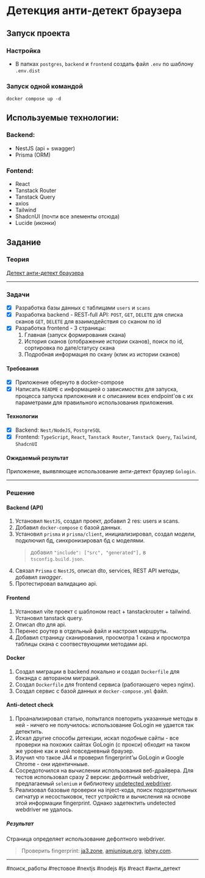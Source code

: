 # Детекция анти-детект браузера

## Запуск проекта

### Настройка

- В папках `postgres`, `backend` и `frontend` создать файл `.env` по шаблону `.env.dist`

### Запуск одной командой

```shell
docker compose up -d
```

## Используемые технологии:

### Backend:

- NestJS (api + swagger)
- Prisma (ORM)

### Fontend:

- React
- Tanstack Router
- Tanstack Query
- axios
- Tailwind
- ShadcnUI (почти все элементы отсюда)
- Lucide (иконки)

## Задание

### Теория

[Детект анти-детект браузера](https://blog.castle.io/anti-detect-browser-analysis-how-to-detect-the-undetectable-browser/)

---

### Задачи

- [x] Разработка базы данных с таблицами `users` и `scans`
- [x] Разработка backend - REST-full API:
  `POST`, `GET`, `DELETE` для списка сканов
  `GET`, `DELETE` для взаимодействия со сканом по id
- [x] Разработка frontend - 3 страницы:
    1. Главная (запуск формирования скана)
    2. История сканов (отображение истории сканов), поиск по id, сортировка по дате/статусу скана
    3. Подробная информация по скану (клик из истории сканов)

#### Требования

- [x] Приложение обернуто в docker-compose
- [x] Написать `README` с информацией о зависимостях для запуска, процесса запуска приложения и с описанием всех endpoint'ов с их параметрами для правильного использования
  приложения.

#### Технологии

- [x] Backend: `Nest/NodeJS`, `PostgreSQL`
- [x] Frontend: `TypeScript`, `React`, `Tanstack Router`, `Tanstack Query`, `Tailwind`, `ShadcnUI`

#### Ожидаемый результат

Приложение, выявляющее использование анти-детект браузер `Gologin`.

---

### Решение

#### Backend (API)

1. Установил `NestJS`, создал проект, добавил 2 res: users и scans.
2. Добавил `docker-compose` с базой данных.
3. Установил `prisma` и `prisma/client`, инициализировал, создал модели, подключил бд, синхронизировал бд с моделями.
   > добавил `"include": ["src", "generated"],` в `tsconfig.build.json`.
4. Связал `Prisma` с `NestJS`, описал dto, services, REST API методы, добавил *swagger*.
5. Протестировал валидацию api.

#### Frontend

1. Установил vite проект с шаблоном react + tanstackrouter + tailwind. Установил tanstack query.
2. Описал dto для api.
3. Перенес роутер в отдельный файл и настроил маршруты.
4. Добавил страницу сканирования, просмотра 1 скана и просмотра таблицы скана с соотвествующими методами api.

#### Docker

1. Создал миграции в backend локально и создал `Dockerfile` для бэкэнда с автораном миграций.
2. Создал `Dockerfile` для frontend сервиса (работающего через nginx).
3. Создал сервис с базой данных и `docker-compose.yml` файл.

#### Anti-detect check

1. Проанализировал статью, попытался повторить указанные методы в ней - ничего не получилось: использование GoLogin не удается так детектить.
2. Искал другие способы детекции, искал подобные сайты - все проверки на похожих сайтах GoLogin (с прокси) обходит на таком же уровне как и мой повседневный браузер.
3. Изучил что такое JA4 и проверил fingerprint'ы GoLogin и Google Chrome - они идентичныые.
4. Сосредоточился на вычислении использования веб-драйвера. Для тестов использовал сразу 2 версии: дефолтный webdriver, предлагаемый `selenium` и
   библиотеку [undetected webdriver](https://github.com/ultrafunkamsterdam/undetected-chromedriver).
5. Реализовал базовые проверки на inject-кода, поиск подозрительных сигнатур и несостыковок, тест устройств и вычисления на основе этой информации fingerprint. Однако
   задетектить undetected webdriver не удалось.

##### Результат

Страница определяет использование дефолтного webdriver.

> Проверить fingerprint: [ja3.zone](https://ja3.zone/check), [amiunique.org](https://amiunique.org/fingerprint), [iphey.com](https://iphey.com/).

---
#поиск_работы #тестовое #nextjs #nodejs #js #react #анти_детект 